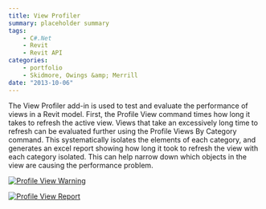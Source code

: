 ```yaml
---
title: View Profiler
summary: placeholder summary
tags:
    - C#.Net
    - Revit
    - Revit API
categories:
    - portfolio
    - Skidmore, Owings &amp; Merrill
date: "2013-10-06"
---
```


The View Profiler add-in is used to test and evaluate the performance of views in a Revit model. First, the Profile View command times how long it takes to refresh the active view. Views that take an excessively long time to refresh can be evaluated further using the Profile Views By Category command. This systematically isolates the elements of each category, and generates an excel report showing how long it took to refresh the view with each category isolated. This can help narrow down which objects in the view are causing the performance problem.

[![Profile View Warning](Profile-View-Warning.png)](http://www.ericanastas.com/wp-content/uploads/2014/06/Profile-View-Warning.png)

[![Profile View Report](http://www.ericanastas.com/wp-content/uploads/2014/06/Profile-View-Report-636x527.png)](Profile-View-Report.png)
